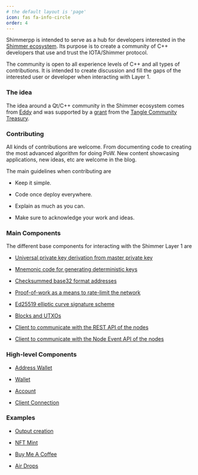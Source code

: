 ```yaml
---
# the default layout is 'page'
icon: fas fa-info-circle
order: 4
---
```


Shimmerpp is intended to serve as a hub for developers interested in the [Shimmer ecosystem](https://shimmer.network/).
Its purpose is to create a community of C++ developers that use and trust the IOTA/Shimmer protocol.


The community is open to all experience levels of C++ and all types of contributions.
It is intended to create discussion and fill the gaps of the interested user or developer when interacting with Layer 1.  


### The idea

The idea around a Qt/C++ community in the Shimmer ecosystem comes from [Eddy](https://eddytheco.github.io/) and was supported by a [grant](https://drive.google.com/file/d/1OreNx0aesdrQuHYCIU9wbD3c_ZbxNjnv/view?usp=share_link) from the
[Tangle Community Treasury](https://www.tangletreasury.org/).

 

### Contributing
All kinds of contributions are welcome.
From documenting code to creating the most advanced algorithm for doing PoW.
New content showcasing applications, new ideas, etc are welcome in the blog.
 
The main guidelines when contributing are

- Keep it simple.

- Code once deploy everywhere.

- Explain as much as you can. 

- Make sure to acknowledge your work and ideas. 


### Main Components

The different base components for interacting with the Shimmer Layer 1 are

- [Universal private key derivation from master private key](https://github.com/EddyTheCo/Qslip10)

- [Mnemonic code for generating deterministic keys](https://github.com/EddyTheCo/QBip39)

- [Checksummed base32 format addresses](https://github.com/EddyTheCo/Qbech32)

- [Proof-of-work as a means to rate-limit the network](https://github.com/EddyTheCo/Qpow-IOTA)

- [Ed25519 elliptic curve signature scheme](https://github.com/EddyTheCo/Qed25519)

- [Blocks and UTXOs](https://github.com/EddyTheCo/Qblock-IOTA) 

- [Client to communicate with the REST API of the nodes](https://github.com/EddyTheCo/Qclient-IOTA)

- [Client to communicate with the Node Event API of the nodes](https://github.com/EddyTheCo/QclientMqtt-IOTA)


### High-level Components

- [Address Wallet](https://github.com/EddyTheCo/QAddrBundle)

- [Wallet](https://github.com/EddyTheCo/qWallet-IOTA)

- [Account](https://github.com/EddyTheCo/account)

- [Client Connection](https://github.com/EddyTheCo/ConectionSettings)


### Examples

- [Output creation](https://github.com/EddyTheCo/OutsShimmerppExamples)

- [NFT Mint](https://github.com/EddyTheCo/NftMinter)

- [Buy Me A Coffee](https://github.com/EddyTheCo/BuyMeACoffe)

- [Air Drops](https://github.com/EddyTheCo/AirDropper)
